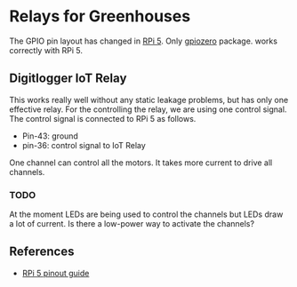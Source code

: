 # Relays for Greenhouses

The GPIO pin layout has changed in
[RPi 5](https://www.sunfounder.com/blogs/news/comprehensive-guide-to-the-pin-diagram-of-raspberry-pi-5-understanding-gpio-pins-and-their-functions).
Only
[gpiozero](https://gpiozero.readthedocs.io/en/stable/recipes.html) package.
works correctly with RPi 5.

## Digitlogger IoT Relay

This works really well without any static leakage problems, but has
only one effective relay. For the controlling the relay, we are using
one control signal. The control signal is connected to RPi 5 as follows.

* Pin-43: ground
* pin-36: control signal to IoT Relay

One channel can control all the motors.
It takes more current to drive all channels.

### TODO

At the moment LEDs are being used to control the channels but
LEDs draw a lot of current. Is there a low-power way to
activate the channels?

## References

* [RPi 5 pinout guide](https://www.twicea.com/blog/learn-raspberry-pi-5-pinout-in-this-in-depth-comprehensive-guide)

